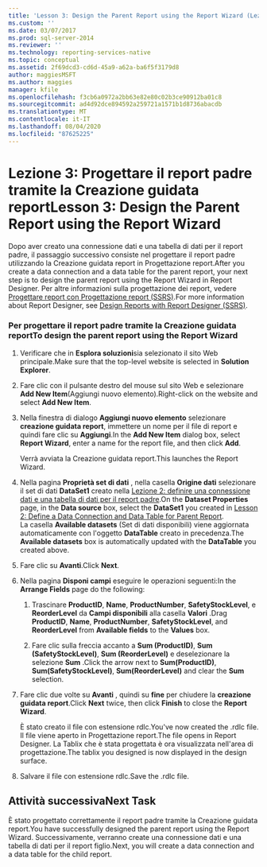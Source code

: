 ```yaml
---
title: 'Lesson 3: Design the Parent Report using the Report Wizard (Lezione 3: Progettare il report padre tramite la Creazione guidata report) | Microsoft Docs'
ms.custom: ''
ms.date: 03/07/2017
ms.prod: sql-server-2014
ms.reviewer: ''
ms.technology: reporting-services-native
ms.topic: conceptual
ms.assetid: 2f69dcd3-cd6d-45a9-a62a-ba6f5f3179d8
author: maggiesMSFT
ms.author: maggies
manager: kfile
ms.openlocfilehash: f3cb6a0972a2bb63e82e80c02b3ce90912ba01c8
ms.sourcegitcommit: ad4d92dce894592a259721a1571b1d8736abacdb
ms.translationtype: MT
ms.contentlocale: it-IT
ms.lasthandoff: 08/04/2020
ms.locfileid: "87625225"
---
```

# <a name="lesson-3-design-the-parent-report-using-the-report-wizard"></a><span data-ttu-id="f9853-102">Lezione 3: Progettare il report padre tramite la Creazione guidata report</span><span class="sxs-lookup"><span data-stu-id="f9853-102">Lesson 3: Design the Parent Report using the Report Wizard</span></span>
  <span data-ttu-id="f9853-103">Dopo aver creato una connessione dati e una tabella di dati per il report padre, il passaggio successivo consiste nel progettare il report padre utilizzando la Creazione guidata report in Progettazione report.</span><span class="sxs-lookup"><span data-stu-id="f9853-103">After you create a data connection and a data table for the parent report, your next step is to design the parent report using the Report Wizard in Report Designer.</span></span> <span data-ttu-id="f9853-104">Per altre informazioni sulla progettazione dei report, vedere [Progettare report con Progettazione report &#40;SSRS&#41;](tools/design-reporting-services-paginated-reports-with-report-designer-ssrs.md).</span><span class="sxs-lookup"><span data-stu-id="f9853-104">For more information about Report Designer, see [Design Reports with Report Designer &#40;SSRS&#41;](tools/design-reporting-services-paginated-reports-with-report-designer-ssrs.md).</span></span>  
  
### <a name="to-design-the-parent-report-using-the-report-wizard"></a><span data-ttu-id="f9853-105">Per progettare il report padre tramite la Creazione guidata report</span><span class="sxs-lookup"><span data-stu-id="f9853-105">To design the parent report using the Report Wizard</span></span>  
  
1.  <span data-ttu-id="f9853-106">Verificare che in **Esplora soluzioni**sia selezionato il sito Web principale.</span><span class="sxs-lookup"><span data-stu-id="f9853-106">Make sure that the top-level website is selected in **Solution Explorer**.</span></span>  
  
2.  <span data-ttu-id="f9853-107">Fare clic con il pulsante destro del mouse sul sito Web e selezionare **Add New Item**(Aggiungi nuovo elemento).</span><span class="sxs-lookup"><span data-stu-id="f9853-107">Right-click on the website and select **Add New Item**.</span></span>  
  
3.  <span data-ttu-id="f9853-108">Nella finestra di dialogo **Aggiungi nuovo elemento** selezionare **creazione guidata report**, immettere un nome per il file di report e quindi fare clic su **Aggiungi**.</span><span class="sxs-lookup"><span data-stu-id="f9853-108">In the **Add New Item** dialog box, select **Report Wizard**, enter a name for the report file, and then click **Add**.</span></span>  
  
     <span data-ttu-id="f9853-109">Verrà avviata la Creazione guidata report.</span><span class="sxs-lookup"><span data-stu-id="f9853-109">This launches the Report Wizard.</span></span>  
  
4.  <span data-ttu-id="f9853-110">Nella pagina **Proprietà set di dati** , nella casella **Origine dati** selezionare il set di dati **DataSet1** creato nella [Lezione 2: definire una connessione dati e una tabella di dati per il report padre](lesson-2-define-a-data-connection-and-data-table-for-parent-report.md).</span><span class="sxs-lookup"><span data-stu-id="f9853-110">On the **Dataset Properties** page, in the **Data source** box, select the **DataSet1** you created in [Lesson 2: Define a Data Connection and Data Table for Parent Report](lesson-2-define-a-data-connection-and-data-table-for-parent-report.md).</span></span>  
    <span data-ttu-id="f9853-111">La casella **Available datasets** (Set di dati disponibili) viene aggiornata automaticamente con l'oggetto **DataTable** creato in precedenza.</span><span class="sxs-lookup"><span data-stu-id="f9853-111">The **Available datasets** box is automatically updated with the **DataTable** you created above.</span></span>  
  
5.  <span data-ttu-id="f9853-112">Fare clic su **Avanti**.</span><span class="sxs-lookup"><span data-stu-id="f9853-112">Click **Next**.</span></span>  
  
6.  <span data-ttu-id="f9853-113">Nella pagina **Disponi campi** eseguire le operazioni seguenti:</span><span class="sxs-lookup"><span data-stu-id="f9853-113">In the **Arrange Fields** page do the following:</span></span>  
  
    1.  <span data-ttu-id="f9853-114">Trascinare **ProductID**, **Name**, **ProductNumber**, **SafetyStockLevel**, e **ReorderLevel** da **Campi disponibili** alla casella **Valori** .</span><span class="sxs-lookup"><span data-stu-id="f9853-114">Drag **ProductID**, **Name**, **ProductNumber**, **SafetyStockLevel**, and **ReorderLevel** from **Available fields** to the **Values** box.</span></span>  
  
    2.  <span data-ttu-id="f9853-115">Fare clic sulla freccia accanto a **Sum (ProductID)**, **Sum (SafetyStockLevel)**, **Sum (ReorderLevel)** e deselezionare la selezione **Sum** .</span><span class="sxs-lookup"><span data-stu-id="f9853-115">Click the arrow next to **Sum(ProductID)**, **Sum(SafetyStockLevel)**, **Sum(ReorderLevel)** and clear the **Sum** selection.</span></span>  
  
7.  <span data-ttu-id="f9853-116">Fare clic due volte su **Avanti** , quindi su **fine** per chiudere la **creazione guidata report**.</span><span class="sxs-lookup"><span data-stu-id="f9853-116">Click **Next** twice, then click **Finish** to close the **Report Wizard**.</span></span>  
  
     <span data-ttu-id="f9853-117">È stato creato il file con estensione rdlc.</span><span class="sxs-lookup"><span data-stu-id="f9853-117">You've now created the .rdlc file.</span></span> <span data-ttu-id="f9853-118">Il file viene aperto in Progettazione report.</span><span class="sxs-lookup"><span data-stu-id="f9853-118">The file opens in Report Designer.</span></span> <span data-ttu-id="f9853-119">La Tablix che è stata progettata è ora visualizzata nell'area di progettazione.</span><span class="sxs-lookup"><span data-stu-id="f9853-119">The tablix you designed is now displayed in the design surface.</span></span>  
  
8.  <span data-ttu-id="f9853-120">Salvare il file con estensione rdlc.</span><span class="sxs-lookup"><span data-stu-id="f9853-120">Save the .rdlc file.</span></span>  
  
## <a name="next-task"></a><span data-ttu-id="f9853-121">Attività successiva</span><span class="sxs-lookup"><span data-stu-id="f9853-121">Next Task</span></span>  
 <span data-ttu-id="f9853-122">È stato progettato correttamente il report padre tramite la Creazione guidata report.</span><span class="sxs-lookup"><span data-stu-id="f9853-122">You have successfully designed the parent report using the Report Wizard.</span></span> <span data-ttu-id="f9853-123">Successivamente, verranno create una connessione dati e una tabella di dati per il report figlio.</span><span class="sxs-lookup"><span data-stu-id="f9853-123">Next, you will create a data connection and a data table for the child report.</span></span>  
  
  
